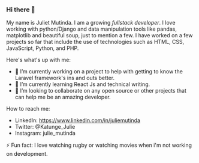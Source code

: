### Hi there 👋


My name is Juliet Mutinda. I am a growing _fullstack developer_. I love working with python/Django and data manipulation tools like pandas, matplotlib and beautiful soup, just to mention a few. I have worked on a few projects so far that include the use of technologies such as HTML, CSS, JavaScript, Python, and PHP.


Here's what's up with me:

- 🔭 I’m currently working on a project to help with getting to know the Laravel framework's ins and outs better.
- 🌱 I’m currently learning React Js and technical writing.
- 👯 I’m looking to collaborate on any open source or other projects that can help me be an amazing developer.
<!-- - 🤔 I’m looking for help with ... -->


How to reach me: 
- LinkedIn: https://www.linkedin.com/in/juliemutinda
- Twitter: @Katunge_Julie
- Instagram: julie_mutinda


<!-- - 😄 Pronouns: ... -->
⚡ Fun fact: I love watching rugby or watching movies when i'm not working on development.
